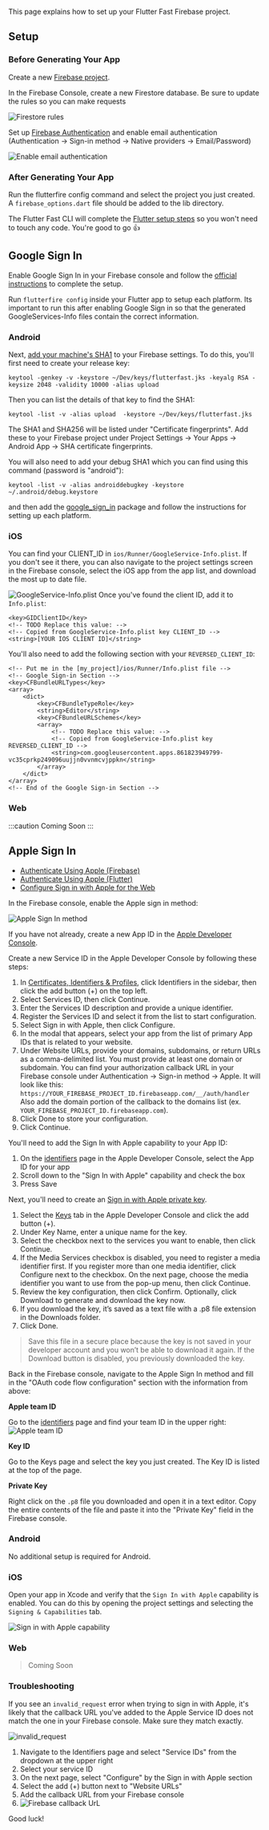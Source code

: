 This page explains how to set up your Flutter Fast Firebase project.

## Setup

### Before Generating Your App

Create a new [Firebase project](https://firebase.google.com/docs/projects/learn-more).

In the Firebase Console, create a new Firestore database. Be sure to update the rules so you can make requests

![Firestore rules](firestore-rules.png)

Set up [Firebase Authentication](https://firebase.google.com/docs/auth/flutter/start) and enable email authentication (Authentication -> Sign-in method -> Native providers -> Email/Password)

![Enable email authentication](email_auth.png)

### After Generating Your App

Run the flutterfire config command and select the project you just created. A `firebase_options.dart` file should be added to the lib directory.

The Flutter Fast CLI will complete the [Flutter setup steps](https://firebase.google.com/docs/flutter/setup?platform=ios) so you won't need to touch any code. You're good to go 👍

## Google Sign In

Enable Google Sign In in your Firebase console and follow the [official instructions](https://firebase.google.com/docs/auth/flutter/federated-auth) to complete the setup.

Run `flutterfire config` inside your Flutter app to setup each platform. Its important to run this after enabling Google Sign in so that the generated GoogleServices-Info files contain the correct information.

### Android
 Next, [add your machine's SHA1](https://developers.google.com/android/guides/client-auth) to your Firebase settings. To do this, you'll first need to create your release key:
```shell
keytool -genkey -v -keystore ~/Dev/keys/flutterfast.jks -keyalg RSA -keysize 2048 -validity 10000 -alias upload
```
Then you can list the details of that key to find the SHA1:
```shell
keytool -list -v -alias upload  -keystore ~/Dev/keys/flutterfast.jks 
```
The SHA1 and SHA256 will be listed under "Certificate fingerprints". Add these to your Firebase project under Project Settings -> Your Apps -> Android App -> SHA certificate fingerprints.

You will also need to add your debug SHA1 which you can find using this command (password is "android"):

```shell
keytool -list -v -alias androiddebugkey -keystore ~/.android/debug.keystore
```

and then add the [google_sign_in](https://pub.dev/packages/google_sign_in) package and follow the instructions for setting up each platform.

### iOS
 You can find your CLIENT_ID in `ios/Runner/GoogleService-Info.plist`. If you don't see it there, you can also navigate to the project settings screen in the Firebase console, select the iOS app from the app list, and download the most up to date file.

![GoogleService-Info.plist](https://github.com/jtmuller5/flutter_fast_cli/raw/main/doc/firebase/image.png)
Once you've found the client ID, add it to `Info.plist`:

```plist
<key>GIDClientID</key>
<!-- TODO Replace this value: -->
<!-- Copied from GoogleService-Info.plist key CLIENT_ID -->
<string>[YOUR IOS CLIENT ID]</string>
```

You'll also need to add the following section with your `REVERSED_CLIENT_ID`:

```
<!-- Put me in the [my_project]/ios/Runner/Info.plist file -->
<!-- Google Sign-in Section -->
<key>CFBundleURLTypes</key>
<array>
	<dict>
		<key>CFBundleTypeRole</key>
		<string>Editor</string>
		<key>CFBundleURLSchemes</key>
		<array>
			<!-- TODO Replace this value: -->
			<!-- Copied from GoogleService-Info.plist key REVERSED_CLIENT_ID -->
			<string>com.googleusercontent.apps.861823949799-vc35cprkp249096uujjn0vvnmcvjppkn</string>
		</array>
	</dict>
</array>
<!-- End of the Google Sign-in Section -->
```

### Web

 :::caution
 Coming Soon
 :::

## Apple Sign In

- [Authenticate Using Apple (Firebase)](https://firebase.google.com/docs/auth/ios/apple)
- [Authenticate Using Apple (Flutter)](https://firebase.google.com/docs/auth/flutter/federated-auth#apple)
- [Configure Sign in with Apple for the Web](https://developer.apple.com/help/account/configure-app-capabilities/configure-sign-in-with-apple-for-the-web)

In the Firebase console, enable the Apple sign in method:

![Apple Sign In method](https://github.com/jtmuller5/flutter_fast_cli/raw/main/doc/firebase/image-1.png)

If you have not already, create a new App ID in the [Apple Developer Console](https://developer.apple.com/account/resources/identifiers/list/bundleId).

Create a new Service ID in the Apple Developer Console by following these steps:

1. In [Certificates, Identifiers & Profiles](https://developer.apple.com/account/resources), click Identifiers in the sidebar, then click the add button (+) on the top left.
2. Select Services ID, then click Continue.
3. Enter the Services ID description and provide a unique identifier.
4. Register the Services ID and select it from the list to start configuration.
5. Select Sign in with Apple, then click Configure.
6. In the modal that appears, select your app from the list of primary App IDs that is related to your website.
7. Under Website URLs, provide your domains, subdomains, or return URLs as a comma-delimited list. You must provide at least one domain or subdomain.
   You can find your authorization callback URL in your Firebase console under Authentication -> Sign-in method -> Apple.
   It will look like this:
   `https://YOUR_FIREBASE_PROJECT_ID.firebaseapp.com/__/auth/handler`
   Also add the domain portion of the callback to the domains list (ex. `YOUR_FIREBASE_PROJECT_ID.firebaseapp.com`).
8. Click Done to store your configuration.
9. Click Continue.

You'll need to add the Sign In with Apple capability to your App ID:

1. On the [identifiers](https://developer.apple.com/account/resources/identifiers) page in the Apple Developer Console, select the App ID for your app
2. Scroll down to the "Sign In with Apple" capability and check the box
3. Press Save

Next, you'll need to create an [Sign in with Apple private key](https://developer.apple.com/help/account/configure-app-capabilities/create-a-sign-in-with-apple-private-key/).

1. Select the [Keys](https://developer.apple.com/account/resources/authkeys/list) tab in the Apple Developer Console and click the add button (+).
2. Under Key Name, enter a unique name for the key.
3. Select the checkbox next to the services you want to enable, then click Continue.
4. If the Media Services checkbox is disabled, you need to register a media identifier first.
   If you register more than one media identifier, click Configure next to the checkbox.
   On the next page, choose the media identifier you want to use from the pop-up menu, then click Continue.
5. Review the key configuration, then click Confirm. Optionally, click Download to generate and download the key now.
6. If you download the key, it’s saved as a text file with a .p8 file extension in the Downloads folder.
7. Click Done.

> Save this file in a secure place because the key is not saved in your developer account and you won’t be able to download it again. If the Download button is disabled, you previously downloaded the key.


Back in the Firebase console, navigate to the Apple Sign In method and fill in the "OAuth code flow configuration" section with the information from above:

**Apple team ID**

Go to the [identifiers](https://developer.apple.com/account/resources/identifiers) page and find your team ID in the upper right:
![Apple team ID](https://github.com/jtmuller5/flutter_fast_cli/raw/main/doc/firebase/image-2.png)

**Key ID**

Go to the Keys page and select the key you just created. The Key ID is listed at the top of the page.

**Private Key**

Right click on the `.p8` file you downloaded and open it in a text editor. Copy the entire contents of the file and paste it into the "Private Key" field in the Firebase console.

### Android

No additional setup is required for Android.

### iOS
Open your app in Xcode and verify that the `Sign In with Apple` capability is enabled. You can do this by opening the project settings and selecting the `Signing & Capabilities` tab.

![Sign in with Apple capability](sign-in-apple.png)

### Web

> Coming Soon

 
### Troubleshooting
If you see an `invalid_request` error when trying to sign in with Apple, it's likely that the callback URL you've added to the Apple Service ID does not match the one in your Firebase console. Make sure they match exactly.

![invalid_request](https://github.com/jtmuller5/flutter_fast_cli/raw/main/doc/firebase/image-3.png)

1. Navigate to the Identifiers page and select "Service IDs" from the dropdown at the upper right
2. Select your service ID
3. On the next page, select "Configure" by the Sign in with Apple section
4. Select the add (+) button next to "Website URLs"
5. Add the callback URL from your Firebase console
6. ![Firebase callback UrL](https://github.com/jtmuller5/flutter_fast_cli/raw/main/doc/firebase/image-4.png)

Good luck!
